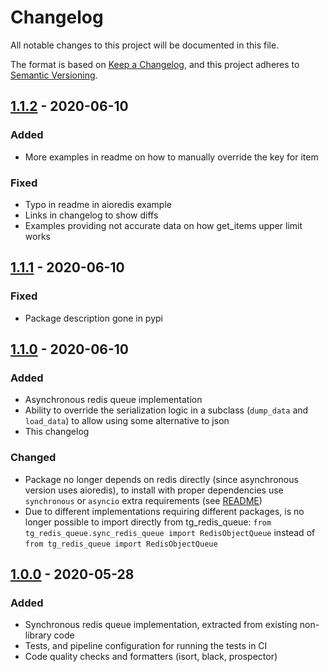 # Changelog

All notable changes to this project will be documented in this file.

The format is based on [Keep a Changelog](https://keepachangelog.com/en/1.0.0/),
and this project adheres to [Semantic Versioning](https://semver.org/spec/v2.0.0.html).

## [1.1.2] - 2020-06-10

### Added

- More examples in readme on how to manually override the key for item

### Fixed

- Typo in readme in aioredis example
- Links in changelog to show diffs
- Examples providing not accurate data on how get_items upper limit works

## [1.1.1] - 2020-06-10

### Fixed

- Package description gone in pypi

## [1.1.0] - 2020-06-10

### Added

- Asynchronous redis queue implementation
- Ability to override the serialization logic in a subclass (`dump_data` and `load_data`) to 
  allow using some alternative to json
- This changelog

### Changed

- Package no longer depends on redis directly (since asynchronous version uses aioredis), to 
  install with proper dependencies use `synchronous` or `asyncio` extra requirements (see [README](README.md))
- Due to different implementations requiring different packages, is no longer possible to import directly from 
  tg_redis_queue: `from tg_redis_queue.sync_redis_queue import RedisObjectQueue` instead of 
  `from tg_redis_queue import RedisObjectQueue`

## [1.0.0] - 2020-05-28

### Added

- Synchronous redis queue implementation, extracted from existing non-library code
- Tests, and pipeline configuration for running the tests in CI
- Code quality checks and formatters (isort, black, prospector)

[Unreleased]: https://gitlab.com/thorgate-public/tg-redis-queue/-/compare/v1.1.2...master
[1.1.2]: https://gitlab.com/thorgate-public/tg-redis-queue/-/compare/v1.1.1...v1.1.2
[1.1.1]: https://gitlab.com/thorgate-public/tg-redis-queue/-/compare/v1.1.0...v1.1.1
[1.1.0]: https://gitlab.com/thorgate-public/tg-redis-queue/-/compare/v1.0.0...v1.1.0
[1.0.0]: https://gitlab.com/thorgate-public/tg-redis-queue/-/tags/v1.0.0
